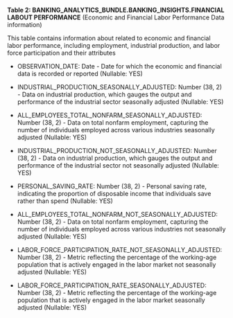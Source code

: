 **Table 2: BANKING_ANALYTICS_BUNDLE.BANKING_INSIGHTS.FINANCIAL LABOUT PERFORMANCE** (Economic and Financial Labor Performance Data information)

This table contains information about related to economic and financial labor performance, including employment, industrial production, and labor force participation and their attributes

- OBSERVATION_DATE: Date - Date for which the economic and financial data is recorded or reported (Nullable: YES)

- INDUSTRIAL_PRODUCTION_SEASONALLY_ADJUSTED: Number (38, 2) - Data on industrial production, which gauges the output and performance of the industrial sector seasonally adjusted (Nullable: YES)

- ALL_EMPLOYEES_TOTAL_NONFARM_SEASONALLY_ADJUSTED: Number (38, 2) - Data on total nonfarm employment, capturing the number of individuals employed across various industries seasonally adjusted (Nullable: YES)

- INDUSTRIAL_PRODUCTION_NOT_SEASONALLY_ADJUSTED: Number (38, 2) - Data on industrial production, which gauges the output and performance of the industrial sector not seasonally adjusted (Nullable: YES)

- PERSONAL_SAVING_RATE: Number (38, 2) - Personal saving rate, indicating the proportion of disposable income that individuals save rather than spend (Nullable: YES)

- ALL_EMPLOYEES_TOTAL_NONFARM_NOT_SEASONALLY_ADJUSTED: Number (38, 2) - Data on total nonfarm employment, capturing the number of individuals employed across various industries not seasonally adjusted (Nullable: YES)

- LABOR_FORCE_PARTICIPATION_RATE_NOT_SEASONALLY_ADJUSTED: Number (38, 2) - Metric reflecting the percentage of the working-age population that is actively engaged in the labor market not seasonally adjusted (Nullable: YES)

- LABOR_FORCE_PARTICIPATION_RATE_SEASONALLY_ADJUSTED: Number (38, 2) - Metric reflecting the percentage of the working-age population that is actively engaged in the labor market seasonally adjusted (Nullable: YES)

